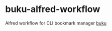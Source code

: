 # buku-alfred-workflow

Alfred workflow for CLI bookmark manager [buku](https://github.com/jarun/Buku)
